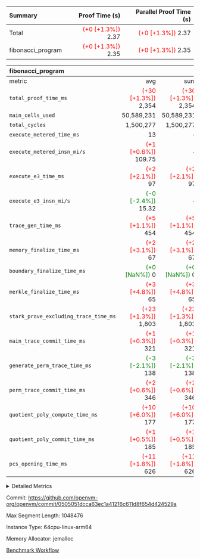 | Summary | Proof Time (s) | Parallel Proof Time (s) |
|:---|---:|---:|
| Total | <span style='color: red'>(+0 [+1.3%])</span> 2.37 | <span style='color: red'>(+0 [+1.3%])</span> 2.37 |
| fibonacci_program | <span style='color: red'>(+0 [+1.3%])</span> 2.35 | <span style='color: red'>(+0 [+1.3%])</span> 2.35 |


| fibonacci_program |||||
|:---|---:|---:|---:|---:|
|metric|avg|sum|max|min|
| `total_proof_time_ms ` | <span style='color: red'>(+30 [+1.3%])</span> 2,354 | <span style='color: red'>(+30 [+1.3%])</span> 2,354 | <span style='color: red'>(+30 [+1.3%])</span> 2,354 | <span style='color: red'>(+30 [+1.3%])</span> 2,354 |
| `main_cells_used     ` |  50,589,231 |  50,589,231 |  50,589,231 |  50,589,231 |
| `total_cycles        ` |  1,500,277 |  1,500,277 |  1,500,277 |  1,500,277 |
| `execute_metered_time_ms` |  13 | -          | -          | -          |
| `execute_metered_insn_mi/s` | <span style='color: red'>(+1 [+0.6%])</span> 109.75 | -          | <span style='color: red'>(+1 [+0.6%])</span> 109.75 | <span style='color: red'>(+1 [+0.6%])</span> 109.75 |
| `execute_e3_time_ms  ` | <span style='color: red'>(+2 [+2.1%])</span> 97 | <span style='color: red'>(+2 [+2.1%])</span> 97 | <span style='color: red'>(+2 [+2.1%])</span> 97 | <span style='color: red'>(+2 [+2.1%])</span> 97 |
| `execute_e3_insn_mi/s` | <span style='color: green'>(-0 [-2.4%])</span> 15.32 | -          | <span style='color: green'>(-0 [-2.4%])</span> 15.32 | <span style='color: green'>(-0 [-2.4%])</span> 15.32 |
| `trace_gen_time_ms   ` | <span style='color: red'>(+5 [+1.1%])</span> 454 | <span style='color: red'>(+5 [+1.1%])</span> 454 | <span style='color: red'>(+5 [+1.1%])</span> 454 | <span style='color: red'>(+5 [+1.1%])</span> 454 |
| `memory_finalize_time_ms` | <span style='color: red'>(+2 [+3.1%])</span> 67 | <span style='color: red'>(+2 [+3.1%])</span> 67 | <span style='color: red'>(+2 [+3.1%])</span> 67 | <span style='color: red'>(+2 [+3.1%])</span> 67 |
| `boundary_finalize_time_ms` | <span style='color: green'>(+0 [NaN%])</span> 0 | <span style='color: green'>(+0 [NaN%])</span> 0 | <span style='color: green'>(+0 [NaN%])</span> 0 | <span style='color: green'>(+0 [NaN%])</span> 0 |
| `merkle_finalize_time_ms` | <span style='color: red'>(+3 [+4.8%])</span> 65 | <span style='color: red'>(+3 [+4.8%])</span> 65 | <span style='color: red'>(+3 [+4.8%])</span> 65 | <span style='color: red'>(+3 [+4.8%])</span> 65 |
| `stark_prove_excluding_trace_time_ms` | <span style='color: red'>(+23 [+1.3%])</span> 1,803 | <span style='color: red'>(+23 [+1.3%])</span> 1,803 | <span style='color: red'>(+23 [+1.3%])</span> 1,803 | <span style='color: red'>(+23 [+1.3%])</span> 1,803 |
| `main_trace_commit_time_ms` | <span style='color: red'>(+1 [+0.3%])</span> 321 | <span style='color: red'>(+1 [+0.3%])</span> 321 | <span style='color: red'>(+1 [+0.3%])</span> 321 | <span style='color: red'>(+1 [+0.3%])</span> 321 |
| `generate_perm_trace_time_ms` | <span style='color: green'>(-3 [-2.1%])</span> 138 | <span style='color: green'>(-3 [-2.1%])</span> 138 | <span style='color: green'>(-3 [-2.1%])</span> 138 | <span style='color: green'>(-3 [-2.1%])</span> 138 |
| `perm_trace_commit_time_ms` | <span style='color: red'>(+2 [+0.6%])</span> 346 | <span style='color: red'>(+2 [+0.6%])</span> 346 | <span style='color: red'>(+2 [+0.6%])</span> 346 | <span style='color: red'>(+2 [+0.6%])</span> 346 |
| `quotient_poly_compute_time_ms` | <span style='color: red'>(+10 [+6.0%])</span> 177 | <span style='color: red'>(+10 [+6.0%])</span> 177 | <span style='color: red'>(+10 [+6.0%])</span> 177 | <span style='color: red'>(+10 [+6.0%])</span> 177 |
| `quotient_poly_commit_time_ms` | <span style='color: red'>(+1 [+0.5%])</span> 185 | <span style='color: red'>(+1 [+0.5%])</span> 185 | <span style='color: red'>(+1 [+0.5%])</span> 185 | <span style='color: red'>(+1 [+0.5%])</span> 185 |
| `pcs_opening_time_ms ` | <span style='color: red'>(+11 [+1.8%])</span> 626 | <span style='color: red'>(+11 [+1.8%])</span> 626 | <span style='color: red'>(+11 [+1.8%])</span> 626 | <span style='color: red'>(+11 [+1.8%])</span> 626 |



<details>
<summary>Detailed Metrics</summary>

|  | keygen_time_ms | commit_exe_time_ms | app proof_time_ms |
| --- | --- | --- |
|  | 242 | 5 | 6,447 | 

| group | num_segments | memory_to_vec_partition_time_ms | insns | fri.log_blowup | execute_segment_time_ms | execute_metered_time_ms | execute_metered_insn_mi/s |
| --- | --- | --- | --- | --- | --- | --- | --- |
| fibonacci_program | 1 | 24 | 1,500,278 | 1 | 5,900 | 13 | 109.75 | 

| group | air_name | quotient_deg | interactions | constraints |
| --- | --- | --- | --- | --- |
| fibonacci_program | AccessAdapterAir<16> | 2 | 5 | 12 | 
| fibonacci_program | AccessAdapterAir<2> | 2 | 5 | 12 | 
| fibonacci_program | AccessAdapterAir<32> | 2 | 5 | 12 | 
| fibonacci_program | AccessAdapterAir<4> | 2 | 5 | 12 | 
| fibonacci_program | AccessAdapterAir<8> | 2 | 5 | 12 | 
| fibonacci_program | BitwiseOperationLookupAir<8> | 2 | 2 | 4 | 
| fibonacci_program | MemoryMerkleAir<8> | 2 | 4 | 39 | 
| fibonacci_program | PersistentBoundaryAir<8> | 2 | 3 | 7 | 
| fibonacci_program | PhantomAir | 2 | 3 | 5 | 
| fibonacci_program | Poseidon2PeripheryAir<BabyBearParameters>, 1> | 2 | 1 | 286 | 
| fibonacci_program | ProgramAir | 1 | 1 | 4 | 
| fibonacci_program | RangeTupleCheckerAir<2> | 1 | 1 | 4 | 
| fibonacci_program | Rv32HintStoreAir | 2 | 18 | 28 | 
| fibonacci_program | VariableRangeCheckerAir | 1 | 1 | 4 | 
| fibonacci_program | VmAirWrapper<Rv32BaseAluAdapterAir, BaseAluCoreAir<4, 8> | 2 | 20 | 37 | 
| fibonacci_program | VmAirWrapper<Rv32BaseAluAdapterAir, LessThanCoreAir<4, 8> | 2 | 18 | 40 | 
| fibonacci_program | VmAirWrapper<Rv32BaseAluAdapterAir, ShiftCoreAir<4, 8> | 2 | 24 | 91 | 
| fibonacci_program | VmAirWrapper<Rv32BranchAdapterAir, BranchEqualCoreAir<4> | 2 | 11 | 20 | 
| fibonacci_program | VmAirWrapper<Rv32BranchAdapterAir, BranchLessThanCoreAir<4, 8> | 2 | 13 | 35 | 
| fibonacci_program | VmAirWrapper<Rv32CondRdWriteAdapterAir, Rv32JalLuiCoreAir> | 2 | 10 | 18 | 
| fibonacci_program | VmAirWrapper<Rv32JalrAdapterAir, Rv32JalrCoreAir> | 2 | 16 | 20 | 
| fibonacci_program | VmAirWrapper<Rv32LoadStoreAdapterAir, LoadSignExtendCoreAir<4, 8> | 2 | 18 | 33 | 
| fibonacci_program | VmAirWrapper<Rv32LoadStoreAdapterAir, LoadStoreCoreAir<4> | 2 | 17 | 40 | 
| fibonacci_program | VmAirWrapper<Rv32MultAdapterAir, DivRemCoreAir<4, 8> | 2 | 25 | 84 | 
| fibonacci_program | VmAirWrapper<Rv32MultAdapterAir, MulHCoreAir<4, 8> | 2 | 24 | 31 | 
| fibonacci_program | VmAirWrapper<Rv32MultAdapterAir, MultiplicationCoreAir<4, 8> | 2 | 19 | 19 | 
| fibonacci_program | VmAirWrapper<Rv32RdWriteAdapterAir, Rv32AuipcCoreAir> | 2 | 12 | 14 | 
| fibonacci_program | VmConnectorAir | 2 | 5 | 11 | 

| group | air_name | segment | rows | prep_cols | perm_cols | main_cols | cells |
| --- | --- | --- | --- | --- | --- | --- | --- |
| fibonacci_program | AccessAdapterAir<8> | 0 | 128 |  | 16 | 17 | 4,224 | 
| fibonacci_program | BitwiseOperationLookupAir<8> | 0 | 65,536 | 3 | 8 | 2 | 655,360 | 
| fibonacci_program | MemoryMerkleAir<8> | 0 | 512 |  | 16 | 32 | 24,576 | 
| fibonacci_program | PersistentBoundaryAir<8> | 0 | 128 |  | 12 | 20 | 4,096 | 
| fibonacci_program | PhantomAir | 0 | 1 |  | 12 | 6 | 18 | 
| fibonacci_program | Poseidon2PeripheryAir<BabyBearParameters>, 1> | 0 | 256 |  | 8 | 300 | 78,848 | 
| fibonacci_program | ProgramAir | 0 | 8,192 |  | 8 | 10 | 147,456 | 
| fibonacci_program | RangeTupleCheckerAir<2> | 0 | 524,288 | 2 | 8 | 1 | 4,718,592 | 
| fibonacci_program | Rv32HintStoreAir | 0 | 4 |  | 44 | 32 | 304 | 
| fibonacci_program | VariableRangeCheckerAir | 0 | 262,144 | 2 | 8 | 1 | 2,359,296 | 
| fibonacci_program | VmAirWrapper<Rv32BaseAluAdapterAir, BaseAluCoreAir<4, 8> | 0 | 1,048,576 |  | 52 | 36 | 92,274,688 | 
| fibonacci_program | VmAirWrapper<Rv32BaseAluAdapterAir, LessThanCoreAir<4, 8> | 0 | 524,288 |  | 40 | 37 | 40,370,176 | 
| fibonacci_program | VmAirWrapper<Rv32BranchAdapterAir, BranchEqualCoreAir<4> | 0 | 262,144 |  | 28 | 26 | 14,155,776 | 
| fibonacci_program | VmAirWrapper<Rv32BranchAdapterAir, BranchLessThanCoreAir<4, 8> | 0 | 8 |  | 32 | 32 | 512 | 
| fibonacci_program | VmAirWrapper<Rv32CondRdWriteAdapterAir, Rv32JalLuiCoreAir> | 0 | 131,072 |  | 28 | 18 | 6,029,312 | 
| fibonacci_program | VmAirWrapper<Rv32JalrAdapterAir, Rv32JalrCoreAir> | 0 | 32 |  | 36 | 28 | 2,048 | 
| fibonacci_program | VmAirWrapper<Rv32LoadStoreAdapterAir, LoadStoreCoreAir<4> | 0 | 128 |  | 52 | 41 | 11,904 | 
| fibonacci_program | VmAirWrapper<Rv32RdWriteAdapterAir, Rv32AuipcCoreAir> | 0 | 16 |  | 28 | 20 | 768 | 
| fibonacci_program | VmConnectorAir | 0 | 2 | 1 | 16 | 5 | 42 | 

| group | segment | trace_gen_time_ms | total_proof_time_ms | total_cycles | total_cells | stark_prove_excluding_trace_time_ms | quotient_poly_compute_time_ms | quotient_poly_commit_time_ms | prove_segment_time_ms | perm_trace_commit_time_ms | pcs_opening_time_ms | merkle_finalize_time_ms | memory_to_vec_partition_time_ms | memory_finalize_time_ms | main_trace_commit_time_ms | main_cells_used | insns | generate_perm_trace_time_ms | execute_e3_time_ms | execute_e3_insn_mi/s | boundary_finalize_time_ms |
| --- | --- | --- | --- | --- | --- | --- | --- | --- | --- | --- | --- | --- | --- | --- | --- | --- | --- | --- | --- | --- | --- |
| fibonacci_program | 0 | 454 | 2,354 | 1,500,277 | 160,837,996 | 1,803 | 177 | 185 | 1,976 | 346 | 626 | 65 | 26 | 67 | 321 | 50,589,231 | 1,500,278 | 138 | 97 | 15.32 | 0 | 

| group | segment | trace_height_constraint | weighted_sum | threshold |
| --- | --- | --- | --- | --- |
| fibonacci_program | 0 | 0 | 3,932,542 | 2,013,265,921 | 
| fibonacci_program | 0 | 1 | 10,749,400 | 2,013,265,921 | 
| fibonacci_program | 0 | 2 | 1,966,271 | 2,013,265,921 | 
| fibonacci_program | 0 | 3 | 10,749,532 | 2,013,265,921 | 
| fibonacci_program | 0 | 4 | 1,664 | 2,013,265,921 | 
| fibonacci_program | 0 | 5 | 640 | 2,013,265,921 | 
| fibonacci_program | 0 | 6 | 7,209,100 | 2,013,265,921 | 
| fibonacci_program | 0 | 7 |  | 2,013,265,921 | 
| fibonacci_program | 0 | 8 | 35,535,101 | 2,013,265,921 | 

</details>


Commit: https://github.com/openvm-org/openvm/commit/0505051dcca63ec1a41216c611d8f654d424529a

Max Segment Length: 1048476

Instance Type: 64cpu-linux-arm64

Memory Allocator: jemalloc

[Benchmark Workflow](https://github.com/openvm-org/openvm/actions/runs/16351934799)
